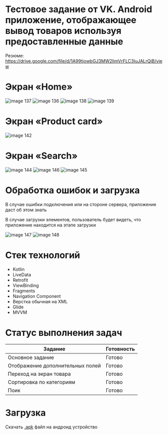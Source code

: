 
# Тестовое задание от VK. Android приложение, отображающее вывод товаров используя предоставленные данные  

Резюме: https://drive.google.com/file/d/1A99tjowbGJ3MW2limVrFLC3IuJALrQjB/view


# Экран «Home»
![image 137](https://github.com/produman66/VKApp/assets/115027939/82f95c54-2a15-4563-9e8c-be079efb5249)
![image 136](https://github.com/produman66/VKApp/assets/115027939/5e48e2a4-7ea3-4ab5-962e-5d3b8ccf4890)
![image 138](https://github.com/produman66/VKApp/assets/115027939/ae1c6249-a6b6-4594-89e0-cc4f621d03ea)
![image 139](https://github.com/produman66/VKApp/assets/115027939/e78b906d-60f7-48b9-a703-07603f19dbd0)

# Экран «Product card»

![image 142](https://github.com/produman66/VKApp/assets/115027939/203a3ba6-6073-4b53-9198-874fa9b0e0dd)

# Экран «Search»

![image 144](https://github.com/produman66/VKApp/assets/115027939/15504ac6-0d8a-427f-84e2-ed7a1d7e3601)
![image 146](https://github.com/produman66/VKApp/assets/115027939/2ae9d4e4-a49e-4cb2-8d55-402602a723d0)
![image 145](https://github.com/produman66/VKApp/assets/115027939/10e0ed51-45b7-487d-84e4-33684c051682)

# Обработка ошибок и загрузка
В случае ошибки подключения или на стороне сервера, приложение даст об этом знать 

В случае загрузки элементов, пользователь будет видеть, что приложение находится на этапе загрузки

![image 147](https://github.com/produman66/VKApp/assets/115027939/f062f1de-b581-4c4c-a332-cd006b6adedd)
![image 148](https://github.com/produman66/VKApp/assets/115027939/556b6767-3aa7-4ff1-90f1-6651e010e69b)


# Стек технологий
- Kotlin
- LiveData
- Retrofit
- ViewBinding
- Fragments
- Navigation Component
- Верстка обычная на XML
- Glide
- MVVM

# Статус выполнения задач

| Задание                          | Готовность    |
| -------------------------------- | ------------- |
| Основное задание                 | Готово        |
| Отображение дополнительных полей | Готово        |
| Переход на экран товара          | Готово        |
| Сортировка по категориям         | Готово        |
| Поик                             | Готово        |

# Загрузка

Скачать [.apk](https://pages.github.com/produman66/VKApp/releases/tag/FirstRelease) файл на андроид устройство




